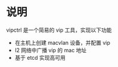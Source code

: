 # 说明

vipctrl 是一个简易的 vip 工具，实现以下功能

- 在主机上创建 macvlan 设备，并配置 vip
- l2 网络中广播 vip 的 mac 地址
- 基于 etcd 实现高可用